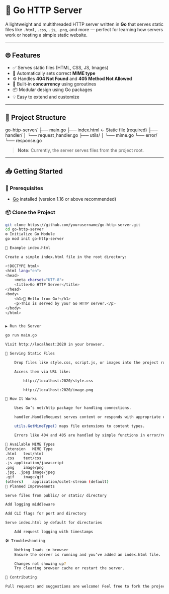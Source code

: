 # 🚀 Go HTTP Server

A lightweight and multithreaded HTTP server written in **Go** that serves static files like `.html`, `.css`, `.js`, `.png`, and more — perfect for learning how servers work or hosting a simple static website.

---

## 🌐 Features

- ✅ Serves static files (HTML, CSS, JS, Images)
- 🧠 Automatically sets correct **MIME type**
- ⚙️ Handles **404 Not Found** and **405 Method Not Allowed**
- 🧵 Built-in **concurrency** using goroutines
- 📦 Modular design using Go packages
- 💡 Easy to extend and customize

---

## 🧱 Project Structure

go-http-server/ ├── main.go ├── index.html ← Static file (required) ├── handler/ │ └── request_handler.go ├── utils/ │ └── mime.go └── error/ └── response.go
> **Note:** Currently, the server serves files from the project root.

---

## 📥 Getting Started

### 🔧 Prerequisites

- [Go](https://golang.org/dl/) installed (version 1.16 or above recommended)

### 📦 Clone the Project

```bash
git clone https://github.com/yourusername/go-http-server.git
cd go-http-server
⚙️ Initialize Go Module
go mod init go-http-server

🧪 Example index.html

Create a simple index.html file in the root directory:

<!DOCTYPE html>
<html lang="en">
<head>
    <meta charset="UTF-8">
    <title>Go HTTP Server</title>
</head>
<body>
    <h1>🚀 Hello from Go!</h1>
    <p>This is served by your Go HTTP server.</p>
</body>
</html>


▶️ Run the Server

go run main.go

Visit http://localhost:2020 in your browser.

📂 Serving Static Files

    Drop files like style.css, script.js, or images into the project root.

    Access them via URL like:

        http://localhost:2020/style.css

        http://localhost:2020/image.png

🧠 How It Works

    Uses Go’s net/http package for handling connections.

    handler.HandleRequest serves content or responds with appropriate error.

    utils.GetMimeType() maps file extensions to content types.

    Errors like 404 and 405 are handled by simple functions in error/response.go.

🧰 Available MIME Types
Extension	MIME Type
.html	text/html
.css	text/css
.js	application/javascript
.png	image/png
.jpg, .jpeg	image/jpeg
.gif	image/gif
(others)	application/octet-stream (default)
🚧 Planned Improvements

Serve files from public/ or static/ directory

Add logging middleware

Add CLI flags for port and directory

Serve index.html by default for directories

    Add request logging with timestamps

🛠 Troubleshooting

    Nothing loads in browser
    Ensure the server is running and you’ve added an index.html file.

    Changes not showing up?
    Try clearing browser cache or restart the server.

🤝 Contributing

Pull requests and suggestions are welcome! Feel free to fork the project and submit a PR.

